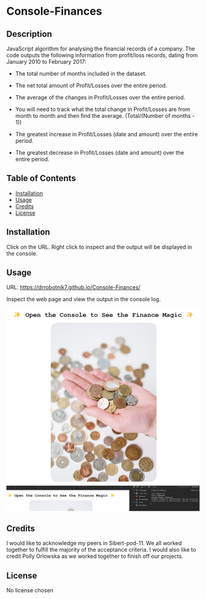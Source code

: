 # Console-Finances

## Description

JavaScript algorithm for analysing the financial records of a company. The code outputs the following information from profit/loss records, dating from January 2010 to February 2017:

* The total number of months included in the dataset.

* The net total amount of Profit/Losses over the entire period.

* The average of the changes in Profit/Losses over the entire period.

* You will need to track what the total change in Profit/Losses are from month to month and then find the average.
(Total/(Number of months - 1))

* The greatest increase in Profit/Losses (date and amount) over the entire period.

* The greatest decrease in Profit/Losses (date and amount) over the entire period.

## Table of Contents

- [Installation](#installation)
- [Usage](#usage)
- [Credits](#credits)
- [License](#license)

## Installation

Click on the URL. Right click to inspect and the output will be displayed in the console.

## Usage

URL: https://drrobotnik7.github.io/Console-Finances/

Inspect the web page and view the output in the console log.

![Console Finances webpage screenshot](/images/webpage-screenshot.png)
![Console Finances console log screenshot](/images/console-screenshot.png)

## Credits

I would like to acknowledge my peers in Sibert-pod-11. We all worked together to fulfill the majority of the acceptance criteria. I would also like to credit Polly Orlowska as we worked together to finish off our projects.

## License

No license chosen
